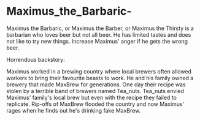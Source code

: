 # Maximus_the_Barbaric-


Maximus the Barbaric, or Maximus the Barber, or Maximus the Thirsty is a barbarian who loves beer but not all beer. He has limited tastes and does not like to try new things. Increase Maximus' anger if he gets the wrong beer.

Horrendous backstory:

Maximus worked in a brewing country where local brewers often allowed workers to bring their favourite beasts to work. He and his family owned a brewery that made MaxBrew for generations. One day their recipe was stolen by a terrible band of brewers named Tea_nuts. Tea_nuts envied Maximus' family's local brew but even with the recipe they failed to replicate. Rip-offs of MaxBrew flooded the country and now Maximus' rages when he finds out he's drinking fake MaxBrew.